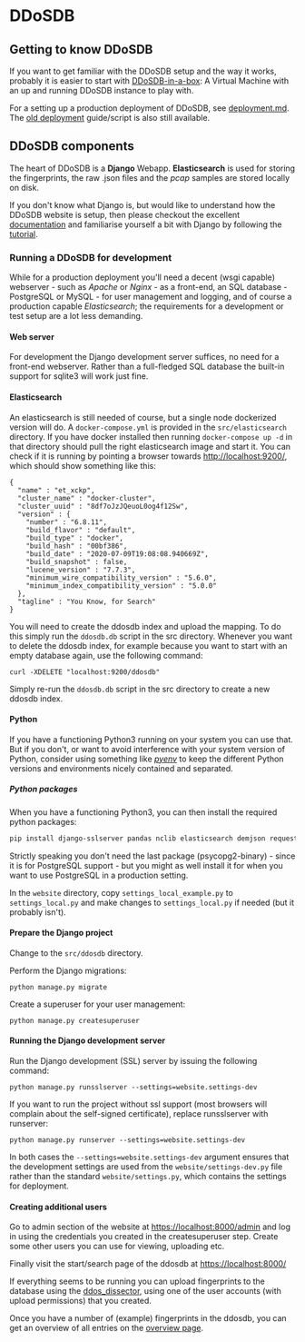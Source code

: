 # DDoSDB

## Getting to know DDoSDB
If you want to get familiar with the DDoSDB setup and the way it works, probably it is easier to start with [DDoSDB-in-a-box](https://github.com/ddos-clearing-house/dddosdb-in-a-box): A Virtual Machine with an up and running DDoSDB instance to play with. 

For a setting up a production deployment of DDoSDB, see [deployment.md](https://github.com/ddos-clearing-house/ddosdb/blob/master/src/deployment.md). The [old deployment](https://github.com/ddos-clearing-house/ddosdb/blob/master/src/deployment-old.md) guide/script is also still available.
## DDoSDB components

The heart of DDoSDB is a **Django** Webapp. **Elasticsearch** is used for storing the fingerprints, the raw .json files and the *pcap* samples are stored locally on disk.

If you don't know what Django is, but would like to understand how the DDoSDB website is setup, then please checkout the excellent [documentation](https://docs.djangoproject.com/en/) and familiarise yourself a bit with Django by following the [tutorial](https://docs.djangoproject.com/en/3.1/intro/tutorial01/). 

### Running a DDoSDB for development
While for a production deployment you'll need a decent (wsgi capable) webserver - such as *Apache* or *Nginx* - as a front-end, an SQL database - PostgreSQL or MySQL - for user management and logging, and of course a production capable *Elasticsearch*; the requirements for a development or test setup are a lot less demanding. 

#### Web server
For development the Django development server suffices, no need for a front-end webserver. Rather than a full-fledged SQL database the built-in support for sqlite3 will work just fine. 

#### Elasticsearch
An elasticsearch is still needed of course, but a single node dockerized version will do. A `docker-compose.yml` is provided in the `src/elasticsearch` directory. If you have docker installed then running `docker-compose up -d` in that directory should pull the right elasticsearch image and start it.
You can check if it is running by pointing a browser towards [http://localhost:9200/](http://localhost:9200/), which should show something like this:

```
{
  "name" : "et_xckp",
  "cluster_name" : "docker-cluster",
  "cluster_uuid" : "8df7oJzJQeuoL0og4f12Sw",
  "version" : {
    "number" : "6.8.11",
    "build_flavor" : "default",
    "build_type" : "docker",
    "build_hash" : "00bf386",
    "build_date" : "2020-07-09T19:08:08.940669Z",
    "build_snapshot" : false,
    "lucene_version" : "7.7.3",
    "minimum_wire_compatibility_version" : "5.6.0",
    "minimum_index_compatibility_version" : "5.0.0"
  },
  "tagline" : "You Know, for Search"
}

```
You will need to create the ddosdb index and upload the mapping. To do this simply run the `ddosdb.db` script in the src directory. 
Whenever you want to delete the ddosdb index, for example because you want to start with an empty database again, use the following command:

```
curl -XDELETE "localhost:9200/ddosdb"
```
Simply re-run the `ddosdb.db` script in the src directory to create a new ddosdb index. 

#### Python
If you have a functioning Python3 running on your system you can use that. But if you don't, or want to avoid interference with your system version of Python, consider using something like [*pyenv*](https://github.com/pyenv/pyenv) to keep the different Python versions and environments nicely contained and separated. 

##### Python packages

When you have a functioning Python3, you can then install the required python packages:

```bash
pip install django-sslserver pandas nclib elasticsearch demjson requests django-debug-toolbar psycopg2-binary
```
Strictly speaking you don't need the last package (psycopg2-binary) - since it is for PostgreSQL support - but you might as well install it for when you want to use PostgreSQL in a production setting.
 
In the `website` directory, copy `settings_local_example.py` to `settings_local.py` and make changes to `settings_local.py` if needed (but it probably isn't).

#### Prepare the Django project

Change to the `src/ddosdb` directory.

Perform the Django migrations:

```
python manage.py migrate
```

Create a superuser for your user management:


```
python manage.py createsuperuser
```

#### Running the Django development server

Run the Django development (SSL) server by issuing the following command:

```
python manage.py runsslserver --settings=website.settings-dev
```
If you want to run the project without ssl support (most browsers will complain about the self-signed certificate), replace runsslserver with runserver:
```
python manage.py runserver --settings=website.settings-dev
```
In both cases the `--settings=website.settings-dev` argument ensures that the development settings are used from the `website/settings-dev.py` file rather than the standard `website/settings.py`, which contains the settings for deployment.

#### Creating additional users

Go to admin section of the website at [https://localhost:8000/admin](https://localhost:8000/admin) and log in using the credentials you created in the createsuperuser step. Create some other users you can use for viewing, uploading etc.

Finally visit the start/search page of the ddosdb at [https://localhost:8000/](https://localhost:8000/)

If everything seems to be running you can upload fingerprints to the database using the [ddos_dissector](https://github.com/ddos-clearing-house/ddos_dissector), using one of the user accounts (with upload permissions) that you created.

Once you have a number of (example) fingerprints in the ddosdb, you can get an overview of all entries on the [overview page](https://localhost:8000/overview). 
